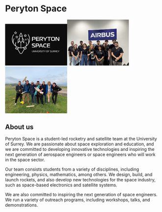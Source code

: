 # Peryton Space

<img src="https://github.com/PerytonSpace/.github/blob/main/assets/img/PerytonSpace Logo.png" width = 40% height = 40%><img src="https://github.com/PerytonSpace/.github/blob/main/assets/img/SDC2023.jpg" width = 40% height = 40%><img src="https://github.com/PerytonSpace/.github/blob/main/assets/img/Mach23.jpg" width = 40% height = 40%>

## About us
Peryton Space is a student-led rocketry and satellite team at the University of Surrey. We are passionate about space exploration and education, and we are committed to developing innovative technologies and inspiring the next generation of aerospace engineers or space engineers who will work in the space sector.

Our team consists students from a variety of disciplines, including engineering, physics, mathematics, among others. We design, build, and launch rockets, and also develop new technologies for the space industry, such as space-based electronics and satellite systems.

We are also committed to inspiring the next generation of space engineers. We run a variety of outreach programs, including workshops, talks, and demonstrations.
